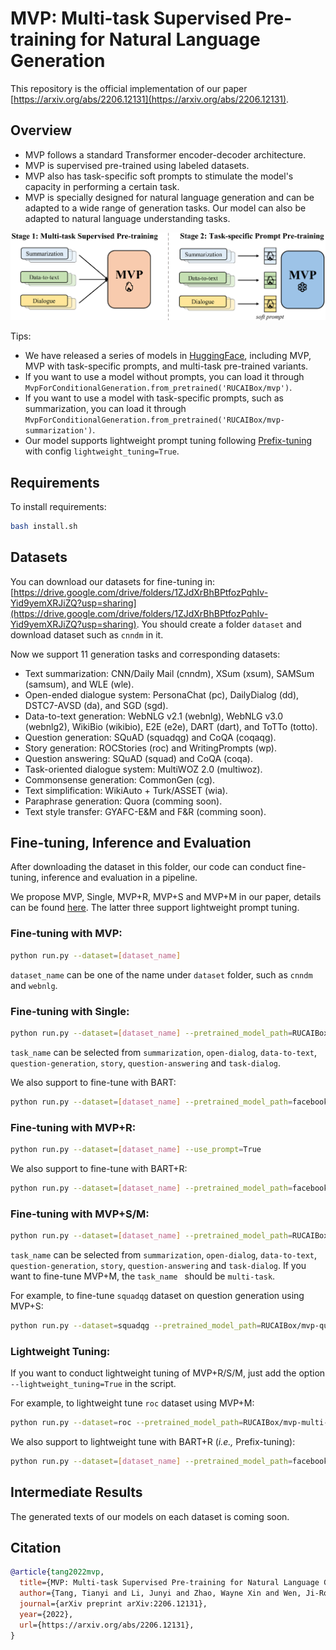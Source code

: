 # MVP: Multi-task Supervised Pre-training for Natural Language Generation

This repository is the official implementation of our paper [https://arxiv.org/abs/2206.12131](https://arxiv.org/abs/2206.12131).

## Overview

- MVP follows a standard Transformer encoder-decoder architecture.
- MVP is supervised pre-trained using labeled datasets.
- MVP also has task-specific soft prompts to stimulate the model's capacity in performing a certain task.
- MVP is specially designed for natural language generation and can be adapted to a wide range of generation tasks. Our model can also be adapted to natural language understanding tasks.

![model](model.jpg)

Tips:

- We have released a series of models in [HuggingFace](https://huggingface.co/models?filter=mvp), including MVP, MVP with task-specific prompts, and multi-task pre-trained variants.
- If you want to use a model without prompts, you can load it through `MvpForConditionalGeneration.from_pretrained('RUCAIBox/mvp')`.
- If you want to use a model with task-specific prompts, such as summarization, you can load it through `MvpForConditionalGeneration.from_pretrained('RUCAIBox/mvp-summarization')`.
- Our model supports lightweight prompt tuning following [Prefix-tuning](https://arxiv.org/abs/2101.00190) with config `lightweight_tuning=True`.

## Requirements

To install requirements:

```bash
bash install.sh
```

## Datasets

You can download our datasets for fine-tuning in: [https://drive.google.com/drive/folders/1ZJdXrBhBPtfozPqhIv-Yid9yemXRJiZQ?usp=sharing](https://drive.google.com/drive/folders/1ZJdXrBhBPtfozPqhIv-Yid9yemXRJiZQ?usp=sharing). You should create a folder `dataset` and download dataset such as `cnndm` in it.

Now we support 11 generation tasks and corresponding datasets:
- Text summarization: CNN/Daily Mail (cnndm), XSum (xsum), SAMSum (samsum), and WLE (wle).
- Open-ended dialogue system: PersonaChat (pc), DailyDialog (dd), DSTC7-AVSD (da), and SGD (sgd).
- Data-to-text generation: WebNLG v2.1 (webnlg), WebNLG v3.0 (webnlg2), WikiBio (wikibio), E2E (e2e), DART (dart), and ToTTo (totto).
- Question generation: SQuAD (squadqg) and CoQA (coqaqg).
- Story generation: ROCStories (roc) and WritingPrompts (wp).
- Question answering: SQuAD (squad) and CoQA (coqa).
- Task-oriented dialogue system: MultiWOZ 2.0 (multiwoz).
- Commonsense generation: CommonGen (cg).
- Text simplification: WikiAuto + Turk/ASSET (wia).
- Paraphrase generation: Quora (comming soon).
- Text style transfer: GYAFC-E&M and F&R (comming soon).

## Fine-tuning, Inference and Evaluation

After downloading the dataset in this folder, our code can conduct fine-tuning, inference and evaluation in a pipeline.

We propose MVP, Single, MVP+R, MVP+S and MVP+M in our paper, details can be found [here](https://arxiv.org/abs/2206.12131). The latter three support lightweight prompt tuning.

### Fine-tuning with MVP:

```bash
python run.py --dataset=[dataset_name]
```

`dataset_name` can be one of the name under `dataset` folder, such as `cnndm` and `webnlg`.

### Fine-tuning with Single:

```bash
python run.py --dataset=[dataset_name] --pretrained_model_path=RUCAIBox/mtl-[task_name]
```

`task_name` can be selected from `summarization`, `open-dialog`, `data-to-text`, `question-generation`, `story`, `question-answering` and `task-dialog`.

We also support to fine-tune with BART:

```bash
python run.py --dataset=[dataset_name] --pretrained_model_path=facebook/bart-large
```

### Fine-tuning with MVP+R:

```bash
python run.py --dataset=[dataset_name] --use_prompt=True
```

We also support to fine-tune with BART+R:

```bash
python run.py --dataset=[dataset_name] --pretrained_model_path=facebook/bart-large --use_prompt=True
```

### Fine-tuning with MVP+S/M:

```bash
python run.py --dataset=[dataset_name] --pretrained_model_path=RUCAIBox/mvp-[task_name]
```

`task_name` can be selected from `summarization`, `open-dialog`, `data-to-text`, `question-generation`, `story`, `question-answering` and `task-dialog`. If you want to fine-tune MVP+M, the `task_name ` should be `multi-task`.

For example, to fine-tune `squadqg` dataset on question generation using MVP+S:

```bash
python run.py --dataset=squadqg --pretrained_model_path=RUCAIBox/mvp-question-generation
```

### Lightweight Tuning:

If you want to conduct lightweight tuning of MVP+R/S/M, just add the option `--lightweight_tuning=True` in the script.

For example, to lightweight tune `roc` dataset using MVP+M:

```bash
python run.py --dataset=roc --pretrained_model_path=RUCAIBox/mvp-multi-task --use_prompt=True --lightweight_tuning=True
```

We also support to lightweight tune with BART+R (*i.e.,* Prefix-tuning):

```bash
python run.py --dataset=[dataset_name] --pretrained_model_path=facebook/bart-large --use_prompt=True --lightweight_tuning=True
```

## Intermediate Results
The generated texts of our models on each dataset is coming soon.

## Citation
```bibtex
@article{tang2022mvp,
  title={MVP: Multi-task Supervised Pre-training for Natural Language Generation},
  author={Tang, Tianyi and Li, Junyi and Zhao, Wayne Xin and Wen, Ji-Rong},
  journal={arXiv preprint arXiv:2206.12131},
  year={2022},
  url={https://arxiv.org/abs/2206.12131},
}
```